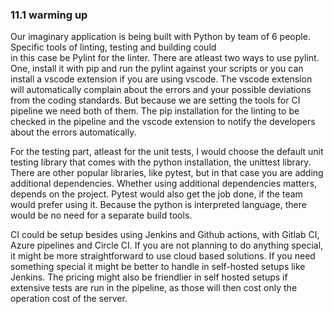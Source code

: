 ### 11.1 warming up
Our imaginary application is being built with Python by team of 6 people. Specific tools of linting, testing and building could  
in this case be Pylint for the linter. There are atleast two ways to use pylint. One, install it with pip and run the pylint against your scripts or you can install a vscode extension if you are using vscode. The vscode extension will automatically
complain about the errors and your possible deviations from the coding standards. But because we are setting the tools for
CI pipeline we need both of them. The pip installation for the linting to be checked in the pipeline and the vscode extension to notify the developers about the errors automatically. 

For the testing part, atleast for the unit tests, I would choose the default unit testing library that comes with the python
installation, the unittest library. There are other popular libraries, like pytest, but in that case you are adding additional
dependencies. Whether using additional dependencies matters, depends on the project. Pytest would also get the job done, if
the team would prefer using it. Because the python is interpreted language, there would be no need for a separate build tools.  

CI could be setup besides using Jenkins and Github actions, with Gitlab CI, Azure pipelines and Circle CI. If you are not planning to do anything special, it might be more straightforward to use cloud based solutions. If you need something special
it might be better to handle in self-hosted setups like Jenkins. The pricing might also be friendlier in self hosted setups if extensive tests are run in the pipeline, as those will then cost only the operation cost of the server.